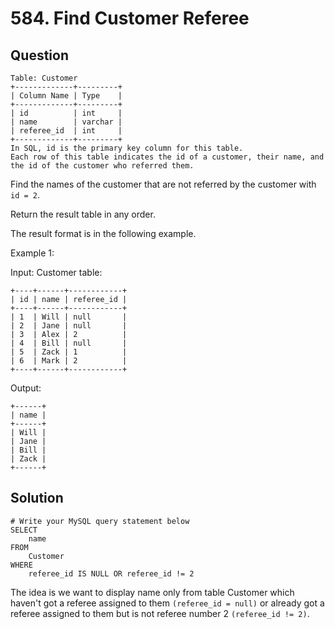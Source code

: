 # 584. Find Customer Referee

## Question

```
Table: Customer
+-------------+---------+
| Column Name | Type    |
+-------------+---------+
| id          | int     |
| name        | varchar |
| referee_id  | int     |
+-------------+---------+
In SQL, id is the primary key column for this table.
Each row of this table indicates the id of a customer, their name, and the id of the customer who referred them.
```

Find the names of the customer that are not referred by the customer with `id = 2`.

Return the result table in any order.

The result format is in the following example.

 

Example 1:

Input: 
Customer table:
```
+----+------+------------+
| id | name | referee_id |
+----+------+------------+
| 1  | Will | null       |
| 2  | Jane | null       |
| 3  | Alex | 2          |
| 4  | Bill | null       |
| 5  | Zack | 1          |
| 6  | Mark | 2          |
+----+------+------------+
```
Output: 
```
+------+
| name |
+------+
| Will |
| Jane |
| Bill |
| Zack |
+------+
```
## Solution
```
# Write your MySQL query statement below
SELECT
    name
FROM
    Customer
WHERE
    referee_id IS NULL OR referee_id != 2
```

The idea is we want to display name only from table Customer which haven't got a referee assigned to them `(referee_id = null)` or already got a referee assigned to them but is not referee number 2 `(referee_id != 2)`.